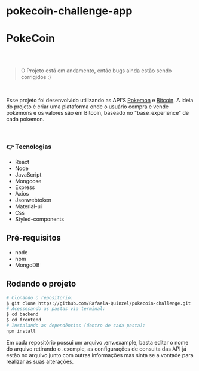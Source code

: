 # pokecoin-challenge-app

<h1>PokeCoin</h1>

<h2 align="center">
</h2>
<br>


> O Projeto está em andamento, então bugs ainda estão sendo corrigidos :)
<br>

Esse projeto foi desenvolvido utilizando as API'S [Pokemon](https://pokeapi.co/docs/v2) e [Bitcoin](https://www.mercadobitcoin.com.br/api-doc/). A ideia do projeto é criar uma plataforma onde o usuário compra e vende pokemons e os valores são em Bitcoin, baseado no "base_experience" de cada pokemon.

<br>

### :point_right: Tecnologias 

- React
- Node
- JavaScript
- Mongoose
- Express
- Axios
- Jsonwebtoken
- Material-ui
- Css
- Styled-components

## Pré-requisitos

- node
- npm
- MongoDB

## Rodando o projeto

```bash
# Clonando o repositorio:
$ git clone https://github.com/Rafaela-Quinzel/pokecoin-challenge.git
# Acessesando as pastas via terminal:
$ cd backend
$ cd frontend
# Instalando as dependências (dentro de cada pasta):
npm install
```

Em cada repositório possui um arquivo .env.example, basta editar o nome do arquivo retirando o .exemple, as configurações de consulta das API já estão no arquivo junto com outras informações mas sinta se a vontade para realizar as suas alterações.

